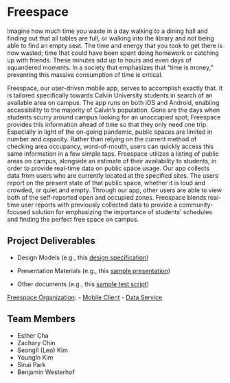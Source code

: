 # Freespace

Imagine how much time you waste in a day walking to a dining hall and finding out that all tables are full, or walking into the library and not being able to find an empty seat. The time and energy that you took to get there is now wasted; time that could have been spent doing homework or catching up with friends. These minutes add up to hours and even days of squandered moments. In a society that emphasizes that “time is money,” preventing this massive consumption of time is critical.

Freespace, our user-driven mobile app, serves to accomplish exactly that. It is tailored specifically towards Calvin University students in search of an available area on campus. The app runs on both iOS and Android, enabling accessibility to the majority of Calvin’s population. Gone are the days when students scurry around campus looking for an unoccupied spot; Freespace provides this information ahead of time so that they only need one trip. Especially in light of the on-going pandemic, public spaces are limited in number and capacity. Rather than relying on the current method of checking area occupancy, word-of-mouth, users can quickly access this same information in a few simple taps. Freespace utilizes a listing of public areas on campus, alongside an estimate of their availability to students, in order to provide real-time data on public space usage. Our app collects data from users who are currently located at the specified sites. The users report on the present state of that public space, whether it is loud and crowded, or quiet and empty. Through our app, other users are able to view both of the self-reported open and occupied zones. Freespace blends real-time user reports with previously collected data to provide a community-focused solution for emphasizing the importance of students’ schedules and finding the perfect free space on campus.


## Project Deliverables

- Design Models (e.g., this [design specification](https://github.com/calvin-cs262-organization/monopoly-project/blob/master/design.md))

- Presentation Materials (e.g., this [sample presentation](https://github.com/calvin-cs262-organization/monopoly-project/blob/master/presentations/presentation.pptx))

- Other documents (e.g., this [sample test script](https://github.com/calvin-cs262-organization/monopoly-project/blob/master/documents/csWebsiteTestScript.docx)) 

[Freespace Organization](https://github.com/calvin-cs262-fall2020-Freespace):
    - [Mobile Client](https://github.com/calvin-cs262-fall2020-Freespace/Client)
    - [Data Service](https://github.com/calvin-cs262-fall2020-Freespace/Service)


## Team Members
- Esther Cha
- Zachary Chin
- SeongIl (Leo) Kim
- YoungIn Kim
- Sinai Park
- Benjamin Westerhof
